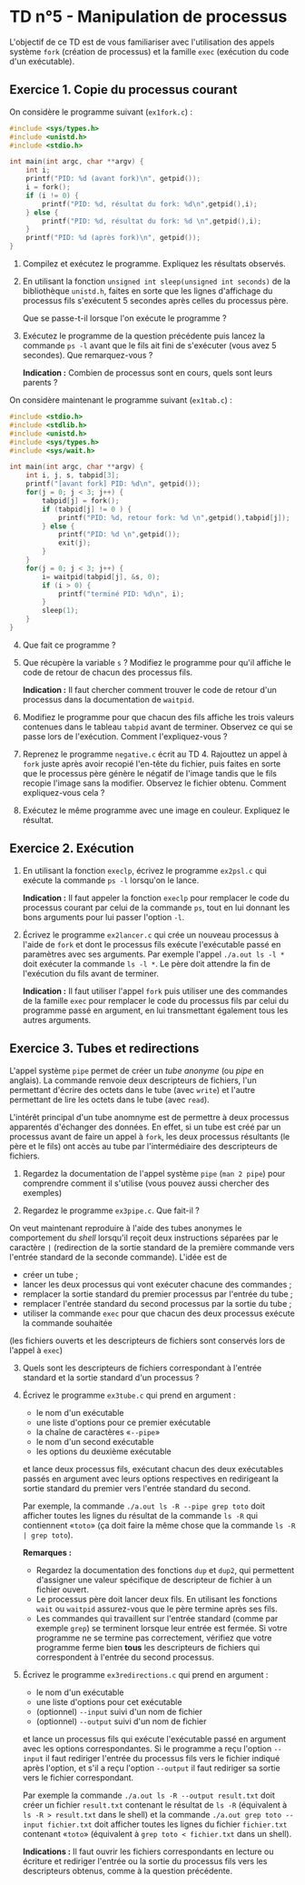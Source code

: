 # TD n°5 - Manipulation de processus

L'objectif de ce TD est de vous familiariser avec l'utilisation des appels système `fork` (création de processus) et la famille `exec` (exécution du code d'un exécutable).

## Exercice 1. Copie du processus courant
	
On considère le programme suivant (`ex1fork.c`) :
```cpp
#include <sys/types.h>
#include <unistd.h>
#include <stdio.h>

int main(int argc, char **argv) {
    int i;
    printf("PID: %d (avant fork)\n", getpid());
    i = fork();
    if (i != 0) {
        printf("PID: %d, résultat du fork: %d\n",getpid(),i);
    } else {
        printf("PID: %d, résultat du fork: %d \n",getpid(),i);
    }
    printf("PID: %d (après fork)\n", getpid());
}
```

1. Compilez et exécutez le programme. Expliquez les résultats observés.

1. En utilisant la fonction `unsigned int sleep(unsigned int seconds)` de la bibliothèque `unistd.h`, faites en sorte que les lignes d'affichage du processus fils s'exécutent 5 secondes après celles du processus père.
	
	Que se passe-t-il lorsque l'on exécute le programme ?

1. Exécutez le programme de la question précédente puis lancez la commande `ps -l` avant que le fils ait fini de s'exécuter (vous avez 5 secondes). Que remarquez-vous ?
	
	**Indication :** Combien de processus sont en cours, quels sont leurs parents ?

On considère maintenant le programme suivant (`ex1tab.c`) :
```cpp
#include <stdio.h>
#include <stdlib.h>
#include <unistd.h>
#include <sys/types.h>
#include <sys/wait.h>

int main(int argc, char **argv) {
    int i, j, s, tabpid[3];
    printf("[avant fork] PID: %d\n", getpid());
    for(j = 0; j < 3; j++) {
        tabpid[j] = fork();
        if (tabpid[j] != 0 ) {
            printf("PID: %d, retour fork: %d \n",getpid(),tabpid[j]);
        } else {
            printf("PID: %d \n",getpid());
            exit(j);
        }
    }
    for(j = 0; j < 3; j++) {
        i= waitpid(tabpid[j], &s, 0);
        if (i > 0) {
            printf("terminé PID: %d\n", i);
        }
        sleep(1);
    }
}   
```

4. Que fait ce programme ?

1. Que récupère la variable `s` ? Modifiez le programme pour qu'il affiche le code de retour de chacun des processus fils.
	
	**Indication :** Il faut chercher comment trouver le code de retour d'un processus dans la documentation de `waitpid`.

1. Modifiez le programme pour que chacun des fils affiche les trois valeurs contenues dans le tableau `tabpid` avant de terminer. Observez ce qui se passe lors de l'exécution. Comment l'expliquez-vous ?

1. Reprenez le programme `negative.c` écrit au TD 4. Rajouttez un appel à `fork` juste après avoir recopié l'en-tête du fichier, puis faites en sorte que le processus père génère le négatif de l'image tandis que le fils recopie l'image sans la modifier. Observez le fichier obtenu. Comment expliquez-vous cela ?

1. Exécutez le même programme avec une image en couleur. Expliquez le résultat.

## Exercice 2. Exécution

1. En utilisant la fonction `execlp`, écrivez le programme `ex2psl.c` qui exécute la commande `ps -l` lorsqu'on le lance.
	
	**Indication :** Il faut appeler la fonction `execlp` pour remplacer le code du processus courant par celui de la commande `ps`, tout en lui donnant les bons arguments pour lui passer l'option `-l`.

1. Écrivez le programme `ex2lancer.c` qui crée un nouveau processus à l'aide de `fork` et dont le processus fils exécute l'exécutable passé en paramètres avec ses arguments. Par exemple l'appel `./a.out ls -l *` doit exécuter la commande `ls -l *`. Le père doit attendre la fin de l'exécution du fils avant de terminer.
	
	**Indication :** Il faut utiliser l'appel `fork` puis utiliser une des commandes de la famille `exec` pour remplacer le code du processus fils par celui du programme passé en argument, en lui transmettant également tous les autres arguments.

## Exercice 3. Tubes et redirections

L'appel système `pipe` permet de créer un *tube anonyme* (ou *pipe* en anglais). La commande renvoie deux descripteurs de fichiers, l'un permettant d'écrire des octets dans le tube (avec `write`) et l'autre permettant de lire les octets dans le tube (avec `read`).

L'intérêt principal d'un tube anomnyme est de permettre à deux processus apparentés d'échanger des données. En effet, si un tube est créé par un processus avant de faire un appel à `fork`, les deux processus résultants (le père et le fils) ont accès au tube par l'intermédiaire des descripteurs de fichiers.

1. Regardez la documentation de l'appel système `pipe` (`man 2 pipe`) pour comprendre comment il s'utilise (vous pouvez aussi chercher des exemples)

1. Regardez le programme `ex3pipe.c`. Que fait-il ?

On veut maintenant reproduire à l'aide des tubes anonymes le comportement du *shell* lorsqu'il reçoit deux instructions séparées par le caractère `|` (redirection de la sortie standard de la première commande vers l'entrée standard de la seconde commande). L'idée est de

- créer un tube ;
- lancer les deux processus qui vont exécuter chacune des commandes ;
- remplacer la sortie standard du premier processus par l'entrée du tube ;
- remplacer l'entrée standard du second processus par la sortie du tube ;
- utiliser la commande `exec` pour que chacun des deux processus exécute la commande souhaitée

(les fichiers ouverts et les descripteurs de fichiers sont conservés lors de l'appel à `exec`)

3. Quels sont les descripteurs de fichiers correspondant à l'entrée standard et la sortie standard d'un processus ?

1. Écrivez le programme `ex3tube.c` qui prend en argument :
    - le nom d'un exécutable
    - une liste d'options pour ce premier exécutable
    - la chaîne de caractères «`--pipe`»
    - le nom d'un second exécutable
    - les options du deuxième exécutable
    
    et lance deux processus fils, exécutant chacun des deux exécutables passés en argument avec leurs options respectives en redirigeant la sortie standard du premier vers l'entrée standard du second.
    
    Par exemple, la commande `./a.out ls -R --pipe grep toto` doit afficher toutes les lignes du résultat de la commande `ls -R` qui contiennent «`toto`» (ça doit faire la même chose que la commande `ls -R | grep toto`).
    
    **Remarques :**
    - Regardez la documentation des fonctions `dup` et `dup2`, qui permettent d'assigner une valeur spécifique de descripteur de fichier à un fichier ouvert.
    - Le processus père doit lancer deux fils. En utilisant les fonctions `wait` ou `waitpid` assurez-vous que le père termine après ses fils.
    - Les commandes qui travaillent sur l'entrée standard (comme par exemple `grep`) se terminent lorsque leur entrée est fermée. Si votre programme ne se termine pas correctement, vérifiez que votre programme ferme bien **tous** les descripteurs de fichiers qui correspondent à l'entrée du second processus.

1. Écrivez le programme `ex3redirections.c` qui prend en argument :
    - le nom d'un exécutable
    - une liste d'options pour cet exécutable
    - (optionnel) `--input` suivi d'un nom de fichier
    - (optionnel) `--output` suivi d'un nom de fichier
    
    et lance un processus fils qui exécute l'exécutable passé en argument avec les options correspondantes. Si le programme a reçu l'option `--input` il faut rediriger l'entrée du processus fils vers le fichier indiqué après l'option, et s'il a reçu l'option `--output` il faut rediriger sa sortie vers le fichier correspondant.
    
    Par exemple la commande `./a.out ls -R --output result.txt` doit créer un fichier `result.txt` contenant le résultat de `ls -R` (équivalent à `ls -R > result.txt` dans le shell) et la commande `./a.out grep toto --input fichier.txt` doit afficher toutes les lignes du fichier `fichier.txt` contenant «`toto`» (équivalent à `grep toto < fichier.txt` dans un shell).
    
    **Indications :** Il faut ouvrir les fichiers correspondants en lecture ou écriture et rediriger l'entrée ou la sortie du processus fils vers les descripteurs obtenus, comme à la question précédente.
